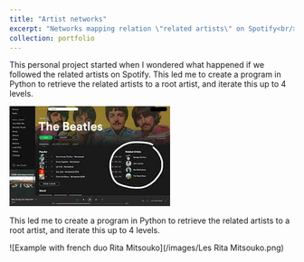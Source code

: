 ```yaml
---
title: "Artist networks"
excerpt: "Networks mapping relation \"related artists\" on Spotify<br/><img src='/images/Les Rita Mitsouko.png'>"
collection: portfolio
---
```


This personal project started when I wondered what happened if we followed the related artists on Spotify. This led me to create a program in Python to retrieve the related artists to a root artist, and iterate this up to 4 levels. 

![Related artists](/images/rel_artists.jpg)

This led me to create a program in Python to retrieve the related artists to a root artist, and iterate this up to 4 levels. 

![Example with french duo Rita Mitsouko](/images/Les Rita Mitsouko.png)

